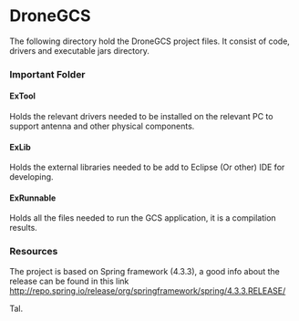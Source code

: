 # DroneGCS

The following directory hold the DroneGCS project files.
It consist of code, drivers and executable jars directory.

### Important Folder
#### ExTool
Holds the relevant drivers needed to be installed on the relevant PC to support antenna and other physical components.
#### ExLib
Holds the external libraries needed to be add to Eclipse (Or other) IDE for developing.
#### ExRunnable
Holds all the files needed to run the GCS application, it is a compilation results.

### Resources
The project is based on Spring framework (4.3.3), a good info about the release can be found in this link
http://repo.spring.io/release/org/springframework/spring/4.3.3.RELEASE/

Tal.
